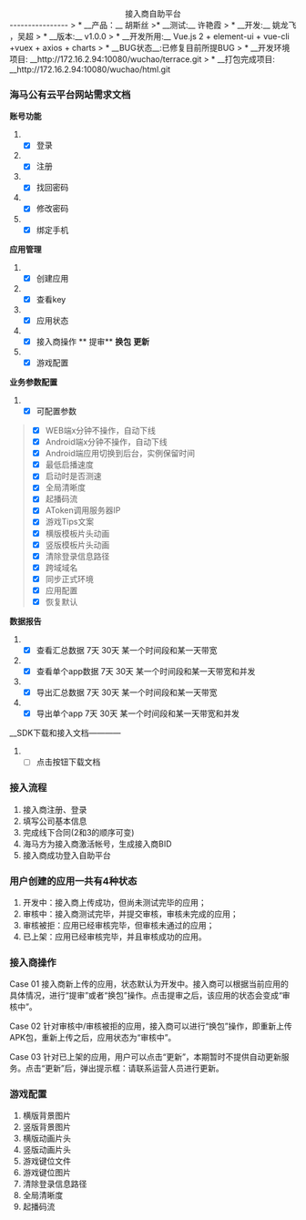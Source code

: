 <center>接入商自助平台</center>
----------------
> * __产品：__ 胡斯丝
>*  __测试:__ 许艳霞
> * __开发:__ 姚龙飞 ，吴超
> * __版本:__  v1.0.0
> * __开发所用:__ Vue.js 2 + element-ui + vue-cli +vuex + axios + charts
> * __BUG状态__:已修复目前所提BUG
> * __开发环境项目: __http://172.16.2.94:10080/wuchao/terrace.git
> * __打包完成项目: __http://172.16.2.94:10080/wuchao/html.git

### 海马公有云平台网站需求文档
__账号功能__
1. - [x]  登录
2. - [x]  注册
3. - [x]  找回密码
4. - [x]  修改密码
5. - [x]  绑定手机

__应用管理__
1. - [x]  创建应用
2. - [x]  查看key
3. - [x]  应用状态
4. - [x]  接入商操作 ** 提审** **换包** **更新**
5. - [x]  游戏配置

__业务参数配置__
1. - [x] 可配置参数

 > - [x] WEB端x分钟不操作，自动下线
 > - [x] Android端x分钟不操作，自动下线
 > - [x] Android端应用切换到后台，实例保留时间
 > - [x] 最低启播速度
 > - [x] 启动时是否测速
 > - [x] 全局清晰度
 > - [x] 起播码流
 > - [x] AToken调用服务器IP
 > - [x] 游戏Tips文案
 > - [x] 横版模板片头动画
 > - [x] 竖版模板片头动画
 > - [x] 清除登录信息路径
 > - [x] 跨域域名
 > - [x] 同步正式环境
 > - [x] 应用配置
 > - [x] 恢复默认

 __数据报告__
 1. - [x]  查看汇总数据 7天 30天 某一个时间段和某一天带宽
 2. - [x]  查看单个app数据 7天 30天 某一个时间段和某一天带宽和并发
 3. - [x]  导出汇总数据 7天 30天 某一个时间段和某一天带宽
 4. - [x]  导出单个app 7天 30天 某一个时间段和某一天带宽和并发

 __SDK下载和接入文档————

 1. - [ ]  点击按钮下载文档

### 接入流程
1.	接入商注册、登录
2.	填写公司基本信息
3.	完成线下合同(2和3的顺序可变)
4.	海马方为接入商激活帐号，生成接入商BID
5.	接入商成功登入自助平台

### 用户创建的应用一共有4种状态
1. 开发中：接入商上传成功，但尚未测试完毕的应用；
2.	审核中：接入商测试完毕，并提交审核，审核未完成的应用；
3.	审核被拒：应用已经审核完毕，但审核未通过的应用；
4.	已上架：应用已经审核完毕，并且审核成功的应用。

### 接入商操作

Case 01 接入商新上传的应用，状态默认为开发中。接入商可以根据当前应用的具体情况，进行“提审”或者“换包”操作。点击提审之后，该应用的状态会变成“审核中”。

Case 02 针对审核中/审核被拒的应用，接入商可以进行“换包”操作，即重新上传APK包，重新上传之后，应用状态为“审核中”。

Case 03 针对已上架的应用，用户可以点击“更新”，本期暂时不提供自动更新服务。点击“更新”后，弹出提示框：请联系运营人员进行更新。

### 游戏配置
1. 横版背景图片
2. 竖版背景图片
3. 横版动画片头
4. 竖版动画片头
5. 游戏键位文件
6. 游戏键位图片
7. 清除登录信息路径
8. 全局清晰度
9. 起播码流
